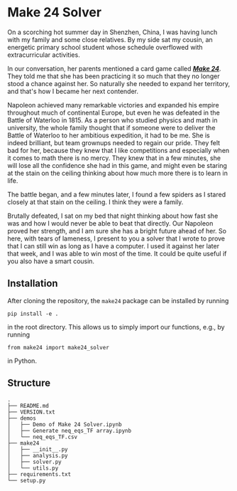 # Make 24 Solver

On a scorching hot summer day in Shenzhen, China, I was having lunch with my family and some close relatives. By my side sat my cousin, an energetic primary school student whose schedule overflowed with extracurricular activities.

In our conversation, her parents mentioned a card game called <a href="https://en.wikipedia.org/wiki/24_(puzzle)" target="_blank">***Make 24***</a>. They told me that she has been practicing it so much that they no longer stood a chance against her. So naturally she needed to expand her territory, and that's how I became her next contender.

Napoleon achieved many remarkable victories and expanded his empire throughout much of continental Europe, but even he was defeated in the Battle of Waterloo in 1815. As a person who studied physics and math in university, the whole family thought that if someone were to deliver the Battle of Waterloo to her ambitious expedition, it had to be me. She is indeed brilliant, but team grownups needed to regain our pride. They felt bad for her, because they knew that I like competitions and especially when it comes to math there is no mercy. They knew that in a few minutes, she will lose all the confidence she had in this game, and might even be staring at the stain on the ceiling thinking about how much more there is to learn in life. 

The battle began, and a few minutes later, I found a few spiders as I stared closely at that stain on the ceiling. I think they were a family.

Brutally defeated, I sat on my bed that night thinking about how fast she was and how I would never be able to beat that directly. Our Napoleon proved her strength, and I am sure she has a bright future ahead of her. So here, with tears of lameness, I present to you a solver that I wrote to prove that I can still win as long as I have a computer. I used it against her later that week, and I was able to win most of the time. It could be quite useful if you also have a smart cousin.

## Installation
After cloning the repository, the `make24` package can be installed by running
```
pip install -e .
```
in the root directory. This allows us to simply import our functions, e.g., by running
```
from make24 import make24_solver
```
in Python.

## Structure
```
.
├── README.md
├── VERSION.txt
├── demos
│   ├── Demo of Make 24 Solver.ipynb
│   ├── Generate neq_eqs_TF array.ipynb
│   └── neq_eqs_TF.csv
├── make24
│   ├── __init__.py
│   ├── analysis.py
│   ├── solver.py
│   └── utils.py
├── requirements.txt
└── setup.py

```
